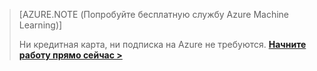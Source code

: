 >[AZURE.NOTE (Попробуйте бесплатную службу Azure Machine Learning)]
>
>Ни кредитная карта, ни подписка на Azure не требуются. <a href="https://studio.azureml.net/Home" target="_blank">**Начните работу прямо сейчас >**</a>

<!---HONumber=August15_HO6-->